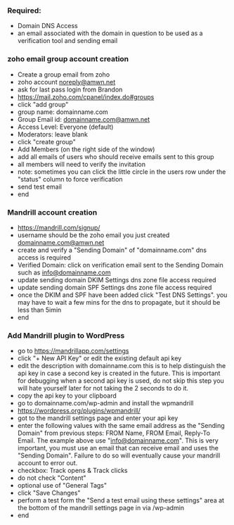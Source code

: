 ### Required:
- Domain DNS Access
- an email associated with the domain in question to be used as a verification tool and sending email﻿

### zoho email group account creation
- Create a group email from zoho
- zoho account noreply@amwn.net
- ask for last pass login from Brandon
- https://mail.zoho.com/cpanel/index.do#groups
- click "add group"
- group name: domainname.com
- Group Email id: domainname.com@amwn.net
- Access Level: Everyone (default)
- Moderators: leave blank
- click "create group"
- Add Members (on the right side of the window)
- add all emails of users who should receive emails sent to this group
- all members will need to verify the invitation
- note: sometimes you can click the little circle in the users row under the "status" column to force verification
- send test email
- end

### Mandrill account creation
- https://mandrill.com/signup/
- username should be the zoho email you just created domainname.com@amwn.net
- create and verify a "Sending Domain" of "domainname.com" dns access is required
- Verified Domain: click on verification email sent to the Sending Domain such as info@domainname.com
- update sending domain DKIM Settings dns zone file access required
- update sending domain SPF Settings dns zone file access required
- once the DKIM and SPF have been added click "Test DNS Settings". you may have to wait a few mins for the dns to propagate, but it should be less than 5imin
- end

### Add Mandrill plugin to WordPress
- go to https://mandrillapp.com/settings
- click "+ New API Key" or edit the existing default api key
- edit the description with domainname.com this is to help distinguish the api key in case a second key is created in the future. This is important for debugging when a second api key is used, do not skip this step you will hate yourself later for not taking the 2 seconds to do it.
- copy the api key to your clipboard
- go to domainname.com/wp-admin and install the wpmandrill
- https://wordpress.org/plugins/wpmandrill/
- got to the mandrill settings page and enter your api key
- enter the following values with the same email address as the "Sending Domain" from previous steps: FROM Name, FROM Email, Reply-To Email. The example above use "info@domainname.com". This is very important, you must use an email that can receive email and uses the "Sending Domain". Failure to do so will eventually cause your mandrill account to error out.
- checkbox: Track opens & Track clicks
- do not check "Content"
- optional use of "General Tags"
- click "Save Changes"
- perform a test form the "Send a test email using these settings" area at the bottom of the mandrill settings page in via /wp-admin
- end
